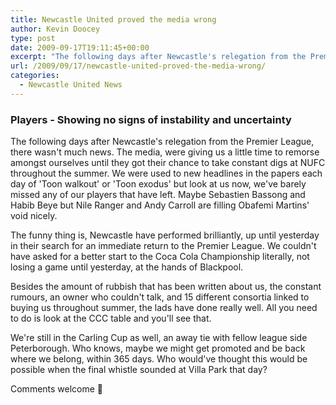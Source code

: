 ```yaml
---
title: Newcastle United proved the media wrong
author: Kevin Doocey
type: post
date: 2009-09-17T19:11:45+00:00
excerpt: "The following days after Newcastle's relegation from the Premier League, there wasn't much.."
url: /2009/09/17/newcastle-united-proved-the-media-wrong/
categories:
  - Newcastle United News
---
```


### Players - Showing no signs of instability and uncertainty

The following days after Newcastle's relegation from the Premier League, there wasn't much news. The media, were giving us a little time to remorse amongst ourselves until they got their chance to take constant digs at NUFC throughout the summer. We were used to new headlines in the papers each day of 'Toon walkout' or 'Toon exodus' but look at us now, we've barely missed any of our players that have left. Maybe Sebastien Bassong and Habib Beye but Nile Ranger and Andy Carroll are filling Obafemi Martins' void nicely.

The funny thing is, Newcastle have performed brilliantly, up until yesterday in their search for an immediate return to the Premier League. We couldn't have asked for a better start to the Coca Cola Championship literally, not losing a game until yesterday, at the hands of Blackpool.

Besides the amount of rubbish that has been written about us, the constant rumours, an owner who couldn't talk, and 15 different consortia linked to buying us throughout summer, the lads have done really well. All you need to do is look at the CCC table and you'll see that.

We're still in the Carling Cup as well, an away tie with fellow league side Peterborough. Who knows, maybe we might get promoted and be back where we belong, within 365 days. Who would've thought this would be possible when the final whistle sounded at Villa Park that day?

Comments welcome 🙂
